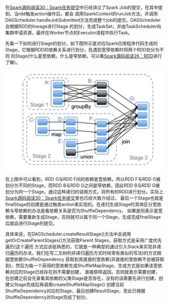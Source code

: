在[Spark源码阅读30：Spark任务提交](/Spark源码阅读30-Spark任务提交/)中已经讲过了Spark Job的提交，在其中提到，当rdd触发action操作后，都会
调用SparkContext的runJob方法，并调用DAGScheduler.handleJobSubmitted方法完成整个job的提交。DAGScheduler会根据RDD的lineage进行Stage
的划分，生成TaskSet，并由TaskScheduler向集群申请资源，最终在Worker节点的Executor进程中执行Task。

先看一下如何进行Stage的划分，如下图所示是对应Spark应用程序代码生成的Stage。它根据RDD的依赖关系进行划分，在遇到宽窄依赖时将两个RDD划分为不同
的Stage(什么是宽依赖，什么是窄依赖，可以看[Spark源码阅读26：RDD](/Spark源码阅读26-RDD/)进行了解)。

![Stage划分](../assets/img/spark/stage.png "Stage划分")

在上图中可以看到，RDD G与RDD F间的依赖是宽依赖，所以RDD F与RDD G被划分为不同的Stage，而RDD B与RDD G之间是窄依赖，因此RDD B与RDD G被
划分为同一个Stage。通过这种递归的调用方式，将所有的RDD进行划分。实际上[Spark源码阅读30：Spark任务提交](/Spark源码阅读30-Spark任务提交/)里也已经大致介绍过，
最后一个Stage也就是finalStage的创建是通过触发action来实现的。在递归生成Stage时具体区分宽依赖与窄依赖的办法是看依赖关系是否为ShuffleDependency，
如果是则表示是宽依赖，需要重新生成Stage，否则就可以属于同一个Stage，生成完成finalStage后就会进行Stage的提交。

具体来说，在DAGScheduler.createResultStage()方法中会调用getOrCreateParentStages()方法获取Parent Stages，获取方式是采用广度优先遍历(这个遍历
方式应该挺熟悉的，它就是一种典型的通过引入Stack来实现非递归遍历的办法，我们在写二叉树的非递归遍历方式时经常有类似的写法)的方式根据宽依赖ShuffleDependency
获取到其直接的宽依赖(非直接的宽依赖不会被获取到)，然后为每一个获得的宽依赖生成ShuffleMapStage，生成方式是如果该宽依赖对应的Stage已经存在则不需要创建，
直接原样返回。否则就表示需要创建，在创建之前会先查看其依赖的父类Stage是否存在，没有的话需要先进行创建，创建父Stage完成后再调用createShuffleMapStage()
创建当前ShuffleDependency对应的Stage，最后创建ResultStage，至此已根据ShuffleDependency对Stage完成了划分。